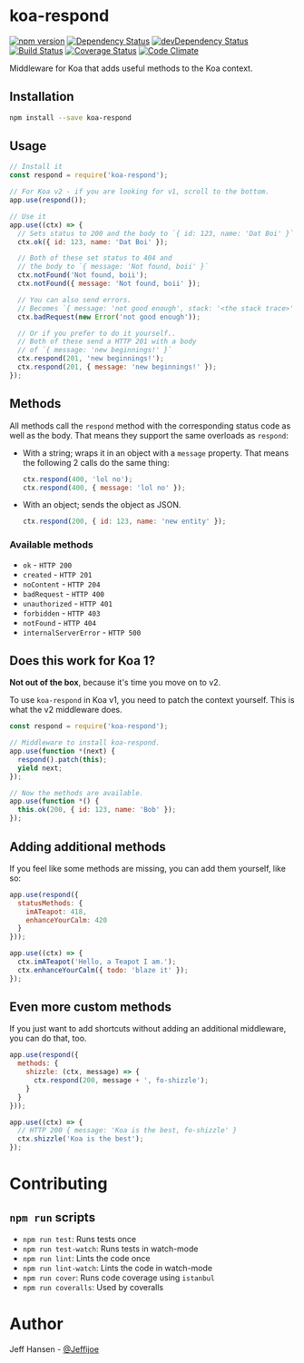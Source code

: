 # koa-respond

[![npm version](https://badge.fury.io/js/koa-respond.svg)](https://badge.fury.io/js/koa-respond)
[![Dependency Status](https://david-dm.org/jeffijoe/koa-respond.svg)](https://david-dm.org/jeffijoe/koa-respond)
[![devDependency Status](https://david-dm.org/jeffijoe/koa-respond/dev-status.svg)](https://david-dm.org/jeffijoe/koa-respond#info=devDependencies)
[![Build Status](https://travis-ci.org/jeffijoe/koa-respond.svg?branch=master)](https://travis-ci.org/jeffijoe/koa-respond)
[![Coverage Status](https://coveralls.io/repos/github/jeffijoe/koa-respond/badge.svg?branch=master)](https://coveralls.io/github/jeffijoe/koa-respond?branch=master)
[![Code Climate](https://codeclimate.com/github/jeffijoe/koa-respond/badges/gpa.svg)](https://codeclimate.com/github/jeffijoe/koa-respond)

Middleware for Koa that adds useful methods to the Koa context.

## Installation

```bash
npm install --save koa-respond
```

## Usage

```js
// Install it
const respond = require('koa-respond');

// For Koa v2 - if you are looking for v1, scroll to the bottom.
app.use(respond());

// Use it
app.use((ctx) => {
  // Sets status to 200 and the body to `{ id: 123, name: 'Dat Boi' }`
  ctx.ok({ id: 123, name: 'Dat Boi' });

  // Both of these set status to 404 and
  // the body to `{ message: 'Not found, boii' }`
  ctx.notFound('Not found, boii');
  ctx.notFound({ message: 'Not found, boii' });

  // You can also send errors.
  // Becomes `{ message: 'not good enough', stack: '<the stack trace>' }`
  ctx.badRequest(new Error('not good enough'));

  // Or if you prefer to do it yourself..
  // Both of these send a HTTP 201 with a body
  // of `{ message: 'new beginnings!' }`
  ctx.respond(201, 'new beginnings!');
  ctx.respond(201, { message: 'new beginnings!' });
});
```

## Methods

All methods call the `respond` method with the corresponding status code as well as the body. That means they support the same overloads as `respond`:

* With a string; wraps it in an object with a `message` property. That means the following 2 calls do the same thing:

  ```js
  ctx.respond(400, 'lol no');
  ctx.respond(400, { message: 'lol no' });
  ```

* With an object; sends the object as JSON.

  ```js
  ctx.respond(200, { id: 123, name: 'new entity' });
  ```

### Available methods

* `ok` - `HTTP 200`
* `created` - `HTTP 201`
* `noContent` - `HTTP 204`
* `badRequest` - `HTTP 400`
* `unauthorized` - `HTTP 401`
* `forbidden` - `HTTP 403`
* `notFound` - `HTTP 404`
* `internalServerError` - `HTTP 500`

## Does this work for Koa 1?

**Not out of the box**, because it's time you move on to v2.

To use `koa-respond` in Koa v1, you need to patch the context yourself. This is what the v2 middleware does.

```js
const respond = require('koa-respond');

// Middleware to install koa-respond.
app.use(function *(next) {
  respond().patch(this);
  yield next;
});

// Now the methods are available.
app.use(function *() {
  this.ok(200, { id: 123, name: 'Bob' });
});
```

## Adding additional methods

If you feel like some methods are missing, you can add them yourself, like so:

```js
app.use(respond({
  statusMethods: {
    imATeapot: 418,
    enhanceYourCalm: 420
  }
}));

app.use((ctx) => {
  ctx.imATeapot('Hello, a Teapot I am.');
  ctx.enhanceYourCalm({ todo: 'blaze it' });
});
```

## Even more custom methods

If you just want to add shortcuts without adding an additional middleware, you can do that, too.

```js
app.use(respond({
  methods: {
    shizzle: (ctx, message) => {
      ctx.respond(200, message + ', fo-shizzle');
    }
  }
}));

app.use((ctx) => {
  // HTTP 200 { message: 'Koa is the best, fo-shizzle' }
  ctx.shizzle('Koa is the best');
});
```

# Contributing

## `npm run` scripts

* `npm run test`: Runs tests once
* `npm run test-watch`: Runs tests in watch-mode
* `npm run lint`: Lints the code once
* `npm run lint-watch`: Lints the code in watch-mode
* `npm run cover`: Runs code coverage using `istanbul`
* `npm run coveralls`: Used by coveralls

# Author

Jeff Hansen - [@Jeffijoe](https://twitter.com/Jeffijoe)
